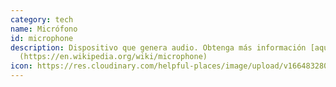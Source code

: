 ```yaml
---
category: tech
name: Micrófono
id: microphone
description: Dispositivo que genera audio. Obtenga más información [aquí]
  (https://en.wikipedia.org/wiki/microphone)
icon: https://res.cloudinary.com/helpful-places/image/upload/v1664832808/dtpr-icons/tech/voice_waavb6.svg
---
```

